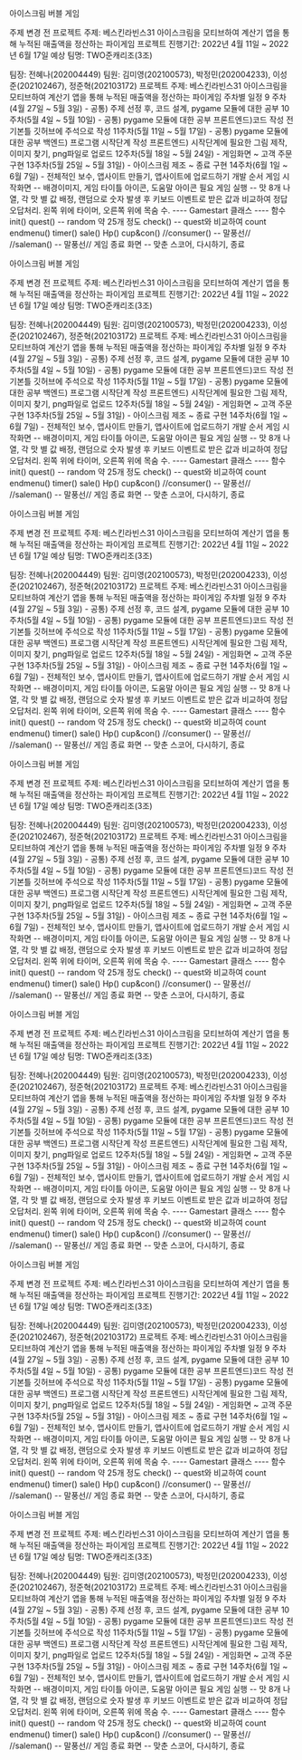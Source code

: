 아이스크림 버블 게임

주제 변경 전 프로젝트 주제: 베스킨라빈스31 아이스크림을 모티브하여 계산기 앱을 통해 누적된 매출액을 정산하는 파이게임 프로젝트 진행기간: 2022년 4월 11일 ~ 2022년 6월 17일 예상 팀명: TWO준캐리조(3조)

팀장: 전혜나(202004449)
팀원: 김미영(202100573), 박정민(202004233), 이성준(202102467), 정준혁(202103172) 프로젝트 주제: 베스킨라빈스31 아이스크림을 모티브하여 계산기 앱을 통해 누적된 매출액을 정산하는 파이게임
주차별 일정 9 주차(4월 27일 ~ 5월 3일) - 공통) 주제 선정 후, 코드 설계, pygame 모듈에 대한 공부 10주차(5월 4일 ~ 5월 10일) - 공통) pygame 모듈에 대한 공부 프론트엔드)코드 작성 전 기본틀 깃허브에 주석으로 작성 11주차(5월 11일 ~ 5월 17일) - 공통) pygame 모듈에 대한 공부 백엔드) 프로그램 시작단계 작성 프론트엔드) 시작단계에 필요한 그림 제작, 이미지 찾기, png파일로 업로드 12주차(5월 18일 ~ 5월 24일) - 게임화면 ~ 고객 주문 구현 13주차(5월 25일 ~ 5월 31일) - 아이스크림 제조 ~ 종료 구현 14주차(6월 1일 ~ 6월 7일) - 전체적인 보수, 앱사이트 만들기, 앱사이트에 업로드하기 개발 순서 게임 시작화면 -- 배경이미지, 게임 타이틀 아이콘, 도움말 아이콘 필요 게임 실행 -- 맛 8개 나열, 각 맛 별 값 배정, 랜덤으로 숫자 발생 후 키보드 이벤트로 받은 값과 비교하여 정답 오답처리. 왼쪽 위에 타이머, 오른쪽 위에 목숨 수. ---- Gamestart 클래스 ---- 함수 init() quest() -- random 약 25개 정도 check() -- quest와 비교하여 count endmenu() timer() sale() Hp() cup&con() //consumer() -- 말풍선//
//saleman() -- 말풍선//
게임 종료 화면 -- 맞춘 스코어, 다시하기, 종료





아이스크림 버블 게임

주제 변경 전 프로젝트 주제: 베스킨라빈스31 아이스크림을 모티브하여 계산기 앱을 통해 누적된 매출액을 정산하는 파이게임 프로젝트 진행기간: 2022년 4월 11일 ~ 2022년 6월 17일 예상 팀명: TWO준캐리조(3조)

팀장: 전혜나(202004449)
팀원: 김미영(202100573), 박정민(202004233), 이성준(202102467), 정준혁(202103172) 프로젝트 주제: 베스킨라빈스31 아이스크림을 모티브하여 계산기 앱을 통해 누적된 매출액을 정산하는 파이게임
주차별 일정 9 주차(4월 27일 ~ 5월 3일) - 공통) 주제 선정 후, 코드 설계, pygame 모듈에 대한 공부 10주차(5월 4일 ~ 5월 10일) - 공통) pygame 모듈에 대한 공부 프론트엔드)코드 작성 전 기본틀 깃허브에 주석으로 작성 11주차(5월 11일 ~ 5월 17일) - 공통) pygame 모듈에 대한 공부 백엔드) 프로그램 시작단계 작성 프론트엔드) 시작단계에 필요한 그림 제작, 이미지 찾기, png파일로 업로드 12주차(5월 18일 ~ 5월 24일) - 게임화면 ~ 고객 주문 구현 13주차(5월 25일 ~ 5월 31일) - 아이스크림 제조 ~ 종료 구현 14주차(6월 1일 ~ 6월 7일) - 전체적인 보수, 앱사이트 만들기, 앱사이트에 업로드하기 개발 순서 게임 시작화면 -- 배경이미지, 게임 타이틀 아이콘, 도움말 아이콘 필요 게임 실행 -- 맛 8개 나열, 각 맛 별 값 배정, 랜덤으로 숫자 발생 후 키보드 이벤트로 받은 값과 비교하여 정답 오답처리. 왼쪽 위에 타이머, 오른쪽 위에 목숨 수. ---- Gamestart 클래스 ---- 함수 init() quest() -- random 약 25개 정도 check() -- quest와 비교하여 count endmenu() timer() sale() Hp() cup&con() //consumer() -- 말풍선//
//saleman() -- 말풍선//
게임 종료 화면 -- 맞춘 스코어, 다시하기, 종료



아이스크림 버블 게임

주제 변경 전 프로젝트 주제: 베스킨라빈스31 아이스크림을 모티브하여 계산기 앱을 통해 누적된 매출액을 정산하는 파이게임 프로젝트 진행기간: 2022년 4월 11일 ~ 2022년 6월 17일 예상 팀명: TWO준캐리조(3조)

팀장: 전혜나(202004449)
팀원: 김미영(202100573), 박정민(202004233), 이성준(202102467), 정준혁(202103172) 프로젝트 주제: 베스킨라빈스31 아이스크림을 모티브하여 계산기 앱을 통해 누적된 매출액을 정산하는 파이게임
주차별 일정 9 주차(4월 27일 ~ 5월 3일) - 공통) 주제 선정 후, 코드 설계, pygame 모듈에 대한 공부 10주차(5월 4일 ~ 5월 10일) - 공통) pygame 모듈에 대한 공부 프론트엔드)코드 작성 전 기본틀 깃허브에 주석으로 작성 11주차(5월 11일 ~ 5월 17일) - 공통) pygame 모듈에 대한 공부 백엔드) 프로그램 시작단계 작성 프론트엔드) 시작단계에 필요한 그림 제작, 이미지 찾기, png파일로 업로드 12주차(5월 18일 ~ 5월 24일) - 게임화면 ~ 고객 주문 구현 13주차(5월 25일 ~ 5월 31일) - 아이스크림 제조 ~ 종료 구현 14주차(6월 1일 ~ 6월 7일) - 전체적인 보수, 앱사이트 만들기, 앱사이트에 업로드하기 개발 순서 게임 시작화면 -- 배경이미지, 게임 타이틀 아이콘, 도움말 아이콘 필요 게임 실행 -- 맛 8개 나열, 각 맛 별 값 배정, 랜덤으로 숫자 발생 후 키보드 이벤트로 받은 값과 비교하여 정답 오답처리. 왼쪽 위에 타이머, 오른쪽 위에 목숨 수. ---- Gamestart 클래스 ---- 함수 init() quest() -- random 약 25개 정도 check() -- quest와 비교하여 count endmenu() timer() sale() Hp() cup&con() //consumer() -- 말풍선//
//saleman() -- 말풍선//
게임 종료 화면 -- 맞춘 스코어, 다시하기, 종료


아이스크림 버블 게임

주제 변경 전 프로젝트 주제: 베스킨라빈스31 아이스크림을 모티브하여 계산기 앱을 통해 누적된 매출액을 정산하는 파이게임 프로젝트 진행기간: 2022년 4월 11일 ~ 2022년 6월 17일 예상 팀명: TWO준캐리조(3조)

팀장: 전혜나(202004449)
팀원: 김미영(202100573), 박정민(202004233), 이성준(202102467), 정준혁(202103172) 프로젝트 주제: 베스킨라빈스31 아이스크림을 모티브하여 계산기 앱을 통해 누적된 매출액을 정산하는 파이게임
주차별 일정 9 주차(4월 27일 ~ 5월 3일) - 공통) 주제 선정 후, 코드 설계, pygame 모듈에 대한 공부 10주차(5월 4일 ~ 5월 10일) - 공통) pygame 모듈에 대한 공부 프론트엔드)코드 작성 전 기본틀 깃허브에 주석으로 작성 11주차(5월 11일 ~ 5월 17일) - 공통) pygame 모듈에 대한 공부 백엔드) 프로그램 시작단계 작성 프론트엔드) 시작단계에 필요한 그림 제작, 이미지 찾기, png파일로 업로드 12주차(5월 18일 ~ 5월 24일) - 게임화면 ~ 고객 주문 구현 13주차(5월 25일 ~ 5월 31일) - 아이스크림 제조 ~ 종료 구현 14주차(6월 1일 ~ 6월 7일) - 전체적인 보수, 앱사이트 만들기, 앱사이트에 업로드하기 개발 순서 게임 시작화면 -- 배경이미지, 게임 타이틀 아이콘, 도움말 아이콘 필요 게임 실행 -- 맛 8개 나열, 각 맛 별 값 배정, 랜덤으로 숫자 발생 후 키보드 이벤트로 받은 값과 비교하여 정답 오답처리. 왼쪽 위에 타이머, 오른쪽 위에 목숨 수. ---- Gamestart 클래스 ---- 함수 init() quest() -- random 약 25개 정도 check() -- quest와 비교하여 count endmenu() timer() sale() Hp() cup&con() //consumer() -- 말풍선//
//saleman() -- 말풍선//
게임 종료 화면 -- 맞춘 스코어, 다시하기, 종료




아이스크림 버블 게임

주제 변경 전 프로젝트 주제: 베스킨라빈스31 아이스크림을 모티브하여 계산기 앱을 통해 누적된 매출액을 정산하는 파이게임 프로젝트 진행기간: 2022년 4월 11일 ~ 2022년 6월 17일 예상 팀명: TWO준캐리조(3조)

팀장: 전혜나(202004449)
팀원: 김미영(202100573), 박정민(202004233), 이성준(202102467), 정준혁(202103172) 프로젝트 주제: 베스킨라빈스31 아이스크림을 모티브하여 계산기 앱을 통해 누적된 매출액을 정산하는 파이게임
주차별 일정 9 주차(4월 27일 ~ 5월 3일) - 공통) 주제 선정 후, 코드 설계, pygame 모듈에 대한 공부 10주차(5월 4일 ~ 5월 10일) - 공통) pygame 모듈에 대한 공부 프론트엔드)코드 작성 전 기본틀 깃허브에 주석으로 작성 11주차(5월 11일 ~ 5월 17일) - 공통) pygame 모듈에 대한 공부 백엔드) 프로그램 시작단계 작성 프론트엔드) 시작단계에 필요한 그림 제작, 이미지 찾기, png파일로 업로드 12주차(5월 18일 ~ 5월 24일) - 게임화면 ~ 고객 주문 구현 13주차(5월 25일 ~ 5월 31일) - 아이스크림 제조 ~ 종료 구현 14주차(6월 1일 ~ 6월 7일) - 전체적인 보수, 앱사이트 만들기, 앱사이트에 업로드하기 개발 순서 게임 시작화면 -- 배경이미지, 게임 타이틀 아이콘, 도움말 아이콘 필요 게임 실행 -- 맛 8개 나열, 각 맛 별 값 배정, 랜덤으로 숫자 발생 후 키보드 이벤트로 받은 값과 비교하여 정답 오답처리. 왼쪽 위에 타이머, 오른쪽 위에 목숨 수. ---- Gamestart 클래스 ---- 함수 init() quest() -- random 약 25개 정도 check() -- quest와 비교하여 count endmenu() timer() sale() Hp() cup&con() //consumer() -- 말풍선//
//saleman() -- 말풍선//
게임 종료 화면 -- 맞춘 스코어, 다시하기, 종료




아이스크림 버블 게임

주제 변경 전 프로젝트 주제: 베스킨라빈스31 아이스크림을 모티브하여 계산기 앱을 통해 누적된 매출액을 정산하는 파이게임 프로젝트 진행기간: 2022년 4월 11일 ~ 2022년 6월 17일 예상 팀명: TWO준캐리조(3조)

팀장: 전혜나(202004449)
팀원: 김미영(202100573), 박정민(202004233), 이성준(202102467), 정준혁(202103172) 프로젝트 주제: 베스킨라빈스31 아이스크림을 모티브하여 계산기 앱을 통해 누적된 매출액을 정산하는 파이게임
주차별 일정 9 주차(4월 27일 ~ 5월 3일) - 공통) 주제 선정 후, 코드 설계, pygame 모듈에 대한 공부 10주차(5월 4일 ~ 5월 10일) - 공통) pygame 모듈에 대한 공부 프론트엔드)코드 작성 전 기본틀 깃허브에 주석으로 작성 11주차(5월 11일 ~ 5월 17일) - 공통) pygame 모듈에 대한 공부 백엔드) 프로그램 시작단계 작성 프론트엔드) 시작단계에 필요한 그림 제작, 이미지 찾기, png파일로 업로드 12주차(5월 18일 ~ 5월 24일) - 게임화면 ~ 고객 주문 구현 13주차(5월 25일 ~ 5월 31일) - 아이스크림 제조 ~ 종료 구현 14주차(6월 1일 ~ 6월 7일) - 전체적인 보수, 앱사이트 만들기, 앱사이트에 업로드하기 개발 순서 게임 시작화면 -- 배경이미지, 게임 타이틀 아이콘, 도움말 아이콘 필요 게임 실행 -- 맛 8개 나열, 각 맛 별 값 배정, 랜덤으로 숫자 발생 후 키보드 이벤트로 받은 값과 비교하여 정답 오답처리. 왼쪽 위에 타이머, 오른쪽 위에 목숨 수. ---- Gamestart 클래스 ---- 함수 init() quest() -- random 약 25개 정도 check() -- quest와 비교하여 count endmenu() timer() sale() Hp() cup&con() //consumer() -- 말풍선//
//saleman() -- 말풍선//
게임 종료 화면 -- 맞춘 스코어, 다시하기, 종료




아이스크림 버블 게임

주제 변경 전 프로젝트 주제: 베스킨라빈스31 아이스크림을 모티브하여 계산기 앱을 통해 누적된 매출액을 정산하는 파이게임 프로젝트 진행기간: 2022년 4월 11일 ~ 2022년 6월 17일 예상 팀명: TWO준캐리조(3조)

팀장: 전혜나(202004449)
팀원: 김미영(202100573), 박정민(202004233), 이성준(202102467), 정준혁(202103172) 프로젝트 주제: 베스킨라빈스31 아이스크림을 모티브하여 계산기 앱을 통해 누적된 매출액을 정산하는 파이게임
주차별 일정 9 주차(4월 27일 ~ 5월 3일) - 공통) 주제 선정 후, 코드 설계, pygame 모듈에 대한 공부 10주차(5월 4일 ~ 5월 10일) - 공통) pygame 모듈에 대한 공부 프론트엔드)코드 작성 전 기본틀 깃허브에 주석으로 작성 11주차(5월 11일 ~ 5월 17일) - 공통) pygame 모듈에 대한 공부 백엔드) 프로그램 시작단계 작성 프론트엔드) 시작단계에 필요한 그림 제작, 이미지 찾기, png파일로 업로드 12주차(5월 18일 ~ 5월 24일) - 게임화면 ~ 고객 주문 구현 13주차(5월 25일 ~ 5월 31일) - 아이스크림 제조 ~ 종료 구현 14주차(6월 1일 ~ 6월 7일) - 전체적인 보수, 앱사이트 만들기, 앱사이트에 업로드하기 개발 순서 게임 시작화면 -- 배경이미지, 게임 타이틀 아이콘, 도움말 아이콘 필요 게임 실행 -- 맛 8개 나열, 각 맛 별 값 배정, 랜덤으로 숫자 발생 후 키보드 이벤트로 받은 값과 비교하여 정답 오답처리. 왼쪽 위에 타이머, 오른쪽 위에 목숨 수. ---- Gamestart 클래스 ---- 함수 init() quest() -- random 약 25개 정도 check() -- quest와 비교하여 count endmenu() timer() sale() Hp() cup&con() //consumer() -- 말풍선//
//saleman() -- 말풍선//
게임 종료 화면 -- 맞춘 스코어, 다시하기, 종료
